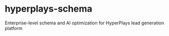 # hyperplays-schema
Enterprise-level schema and AI optimization for HyperPlays lead generation platform

